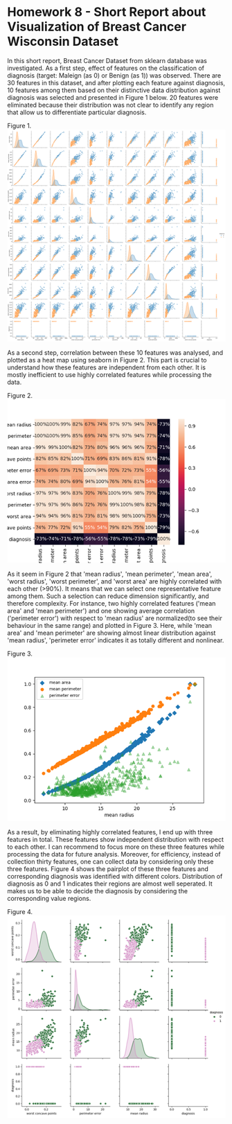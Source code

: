 # Homework 8 - Short Report about Visualization of Breast Cancer Wisconsin Dataset

In this short report, Breast Cancer Dataset from sklearn database was investigated. As a first step, effect of
features on the classification of diagnosis (target: Maleign (as 0) or Benign (as 1)) was observed. There are 30 features in this dataset, and 
after plotting each feature against diagnosis, 10 features among them based on their distinctive data distribution against 
diagnosis was selected and presented in Figure 1 below. 20 features were eliminated because their distribution was not clear to identify any region that allow us to differentiate particular diagnosis. 

Figure 1.
![](pairplot_target.png)

As a second step, correlation between these 10 features was analysed, and plotted as a heat map using seaborn in Figure 2. This part is crucial to understand how these features are independent from each other. It is mostly inefficient to use highly correlated features while processing the data. 

Figure 2.
![](breastcancer_heat_map.png)


As it seem in Figure 2 that 'mean radius', 'mean perimeter', 'mean area', 'worst radius', 'worst perimeter', and 'worst area' are highly correlated with each other (>90%). It means that we can select one representative feature among them. Such a selection can reduce dimension significantly, and therefore complexity. For instance, two highly correlated features ('mean area' and 'mean perimeter') and one showing average correlation ('perimeter error') with respect to 'mean radius' are normalized(to see their behaviour in the same range) and plotted in Figure 3. Here, while 'mean area' and 'mean perimeter' are showing almost linear distribution against 'mean radius', 'perimeter error' indicates it as totally different and nonlinear.

Figure 3.
![](similarities.png)

As a result, by eliminating highly correlated features, I end up with three features in total. These features show independent distribution with respect to each other. I can recommend to focus more on these three features while processing the data for future analysis. Moreover, for efficiency, instead of collection thirty features, one can collect data by considering only these three features. Figure 4 shows the pairplot of these three features and corresponding diagnosis was identified with different colors. Distribution of diagnosis as 0 and 1 indicates their regions are almost well seperated. It makes us to be able to decide the diagnosis by considering the corresponding value regions. 

Figure 4.
![](final_feature.png)

